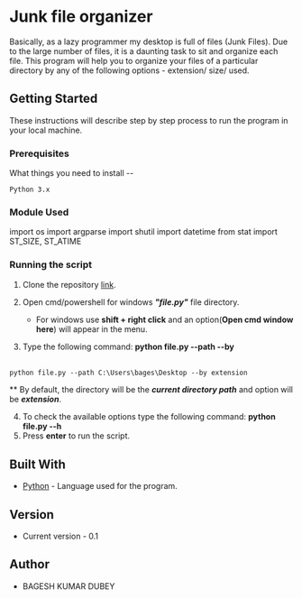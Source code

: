 # Junk file organizer

Basically, as a lazy programmer my desktop is full of files (Junk Files). Due to the large number of files, it is a daunting task to sit and organize each file.
This program will help you to organize your files of a particular directory by any of the following options - extension/ size/ used.

## Getting Started

These instructions will describe step by step process to run the program in your local machine.

### Prerequisites

What things you need to install --

```
Python 3.x
```

### Module Used

import os
import argparse
import shutil
import datetime
from stat import ST_SIZE, ST_ATIME 


### Running the script

1. Clone the repository [link](https://github.com/attainu/python-project-bagesh-dubey-au9/tree/dev).
2. Open cmd/powershell for windows ***"file.py"*** file directory.
    * For windows use **shift + right click** and an option(**Open cmd window here**) will appear in the menu.
    
3. Type the following command: **python file.py --path <directory> --by <option>**
```
python file.py --path C:\Users\bages\Desktop --by extension
```
** By default, the directory will be the ***current directory path*** and option will be ***extension***.

4. To check the available options type the following command: **python file.py --h**
5. Press **enter** to run the script.

## Built With

* [Python](https://www.python.org/) - Language used for the program.

## Version

* Current version - 0.1

## Author

* BAGESH KUMAR DUBEY